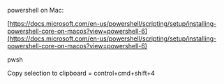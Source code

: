 powershell on Mac:

[https://docs.microsoft.com/en-us/powershell/scripting/setup/installing-powershell-core-on-macos?view=powershell-6](https://docs.microsoft.com/en-us/powershell/scripting/setup/installing-powershell-core-on-macos?view=powershell-6)

pwsh



Copy selection to clipboard = control+cmd+shift+4

